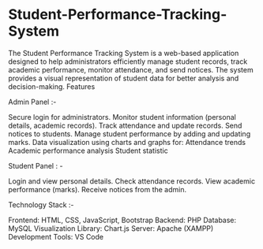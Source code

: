 # Student-Performance-Tracking-System
The Student Performance Tracking System is a web-based application designed to help administrators efficiently manage student records, track academic performance, monitor attendance, and send notices. The system provides a visual representation of student data for better analysis and decision-making.
Features

Admin Panel :-

Secure login for administrators.
Monitor student information (personal details, academic records).
Track attendance and update records.
Send notices to students.
Manage student performance by adding and updating marks.
Data visualization using charts and graphs for:
Attendance trends
Academic performance analysis
Student statistic


Student Panel : -

Login and view personal details.
Check attendance records.
View academic performance (marks).
Receive notices from the admin.

Technology Stack :-

Frontend: HTML, CSS, JavaScript, Bootstrap
Backend: PHP
Database: MySQL
Visualization Library: Chart.js
Server: Apache (XAMPP)
Development Tools: VS Code

